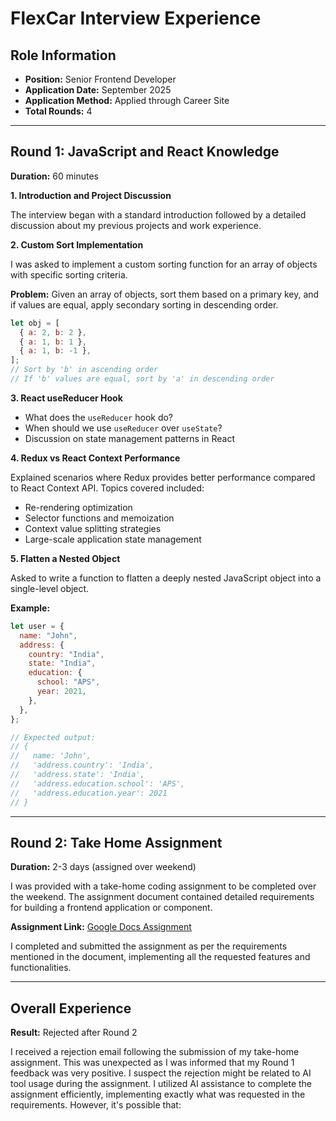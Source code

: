 # FlexCar Interview Experience

## Role Information

- **Position:** Senior Frontend Developer
- **Application Date:** September 2025
- **Application Method:** Applied through Career Site
- **Total Rounds:** 4

---

## Round 1: JavaScript and React Knowledge

**Duration:** 60 minutes

**1. Introduction and Project Discussion**

The interview began with a standard introduction followed by a detailed discussion about my previous projects and work experience.

**2. Custom Sort Implementation**

I was asked to implement a custom sorting function for an array of objects with specific sorting criteria.

**Problem:** Given an array of objects, sort them based on a primary key, and if values are equal, apply secondary sorting in descending order.

```javascript
let obj = [
  { a: 2, b: 2 },
  { a: 1, b: 1 },
  { a: 1, b: -1 },
];
// Sort by 'b' in ascending order
// If 'b' values are equal, sort by 'a' in descending order
```

**3. React useReducer Hook**

- What does the `useReducer` hook do?
- When should we use `useReducer` over `useState`?
- Discussion on state management patterns in React

**4. Redux vs React Context Performance**

Explained scenarios where Redux provides better performance compared to React Context API. Topics covered included:

- Re-rendering optimization
- Selector functions and memoization
- Context value splitting strategies
- Large-scale application state management

**5. Flatten a Nested Object**

Asked to write a function to flatten a deeply nested JavaScript object into a single-level object.

**Example:**

```javascript
let user = {
  name: "John",
  address: {
    country: "India",
    state: "India",
    education: {
      school: "APS",
      year: 2021,
    },
  },
};

// Expected output:
// {
//   name: 'John',
//   'address.country': 'India',
//   'address.state': 'India',
//   'address.education.school': 'APS',
//   'address.education.year': 2021
// }
```

---

## Round 2: Take Home Assignment

**Duration:** 2-3 days (assigned over weekend)

I was provided with a take-home coding assignment to be completed over the weekend. The assignment document contained detailed requirements for building a frontend application or component.

**Assignment Link:** [Google Docs Assignment](https://docs.google.com/document/d/1Ejg18tvUh31kCSQN2hdnsEC51kvMo8OXuQv9AT7Dux4/edit?tab=t.0)

I completed and submitted the assignment as per the requirements mentioned in the document, implementing all the requested features and functionalities.

---

## Overall Experience

**Result:** Rejected after Round 2

I received a rejection email following the submission of my take-home assignment. This was unexpected as I was informed that my Round 1 feedback was very positive.
I suspect the rejection might be related to AI tool usage during the assignment. I utilized AI assistance to complete the assignment efficiently, implementing exactly what was requested in the requirements. However, it's possible that:

